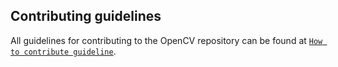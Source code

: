 ## Contributing guidelines

All guidelines for contributing to the OpenCV repository can be found at [`How to contribute guideline`](https://github.com/Seeed-Studio/ArduPy/wiki/How_to_contribute).
